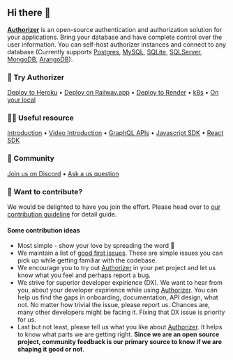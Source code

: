 ## Hi there 👋

[**Authorizer**](https://authorizer.dev/) is an open-source authentication and authorization solution for your applications. Bring your database and have complete control over the user information. You can self-host authorizer instances and connect to any database (Currently supports [Postgres](https://www.postgresql.org/), [MySQL](https://www.mysql.com/), [SQLite](https://www.sqlite.org/index.html), [SQLServer](https://www.microsoft.com/en-us/sql-server/), [MongoDB](https://mongodb.com/), [ArangoDB](https://www.arangodb.com/)).

### 🔧 Try Authorizer
[Deploy to Heroku](https://docs.authorizer.dev/deployment/heroku/) • [Deploy on Railway.app](https://docs.authorizer.dev/deployment/railway/) • [Deploy to Render](https://docs.authorizer.dev/deployment/render/) • [k8s](https://docs.authorizer.dev/deployment/kubernetes/) • [On your local](https://docs.authorizer.dev/deployment/binary/)

### 👩‍💻 Useful resource
[Introduction](https://docs.authorizer.dev/) • [Video Introduction](https://www.youtube.com/watch?v=uQka5O2RwpU) • [GraphQL APIs](https://docs.authorizer.dev/core/graphql-api/) • [Javascript SDK](https://docs.authorizer.dev/authorizer-js/getting-started/) • [React SDK](https://docs.authorizer.dev/authorizer-react/getting-started/)

### 🌈 Community
[Join us on Discord](https://discord.com/invite/Zv2D5h6kkK) • [Ask a us question](https://github.com/authorizerdev/authorizer/issues)

### 🙋‍ Want to contribute?
We would be delighted to have you join the effort. Please head over to [our contribution guideline](https://github.com/authorizerdev/authorizer/blob/main/.github/CONTRIBUTING.md) for detail guide.

#### Some contribution ideas
* Most simple - show your love by spreading the word 🤗 
* We maintain a list of [good first issues](https://github.com/authorizerdev/authorizer/issues?q=is%3Aissue+is%3Aopen+label%3A%22good+first+issue%22). These are simple issues you can pick up whlle getting familiar with the codebase. 
* We encourage you to try out [Authorizer](https://authorizer.dev/) in your pet project and let us know what you feel and perhaps report a bug.
* We strive for superior developer expirience (DX). We want to hear from you, about your developer expirience while using [Authorizer](https://authorizer.dev/). You can help us find the gaps in onboarding, documentation, API design, what not. No matter how trivial the issue, please report us. Chances are, many other developers might be facing it. Fixing that DX issue is priority for us.
* Last but not least, please tell us what you like about [Authorizer](https://authorizer.dev/). It helps to know what parts we are getting right. **Since we are an open source project, community feedback is our primary source to know if we are shaping it good or not**. 


<!--

**Here are some ideas to get you started:**

🙋‍♀️ A short introduction - what is your organization all about?


🍿 Fun facts - what does your team eat for breakfast?
🧙 Remember, you can do mighty things with the power of [Markdown](https://docs.github.com/github/writing-on-github/getting-started-with-writing-and-formatting-on-github/basic-writing-and-formatting-syntax)
-->
